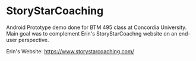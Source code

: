 # StoryStarCoaching
Android Prototype demo done for BTM 495 class at Concordia University. Main goal was to complement Erin's StoryStarCoachng website on an end-user perspective.

Erin's Website: https://www.storystarcoaching.com/
